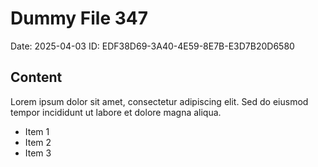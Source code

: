 # Dummy File 347

Date: 2025-04-03
ID: EDF38D69-3A40-4E59-8E7B-E3D7B20D6580

## Content

Lorem ipsum dolor sit amet, consectetur adipiscing elit.
Sed do eiusmod tempor incididunt ut labore et dolore magna aliqua.

* Item 1
* Item 2
* Item 3
